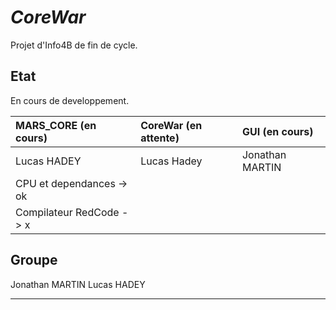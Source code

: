 # _CoreWar_
	
Projet d'Info4B de fin de cycle.

## Etat 
En cours de developpement.

|MARS_CORE (en cours)   |CoreWar (en attente)   |GUI (en cours)    |
|:----------------------|:----------------------|:-----------------|
|Lucas HADEY            |Lucas Hadey            |Jonathan MARTIN   |
|CPU et dependances -> ok|                       |                  |  
|Compilateur RedCode -> x|                       |                  |

## Groupe 
Jonathan MARTIN
Lucas HADEY 

--------------------------------------------------------------------------------------------------